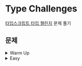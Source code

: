 # Type Challenges

[타입스크립트 타입 챌린지](https://github.com/type-challenges/type-challenges) 문제 풀기

## 문제

<details>
<summary>Warm Up</summary>
1. <a href="https://github.com/rieulp/type-challenges/blob/main/warm/00001-hello-world.md">Hello World</a><br>
</details>

<details>
<summary>Easy</summary>
1. <a href="https://github.com/rieulp/type-challenges/blob/main/easy/00001-pick.md">Pick</a><br>
2. <a href="https://github.com/rieulp/type-challenges/blob/main/easy/00002-readonly.md">Readonly</a><br>
3. <a href="https://github.com/rieulp/type-challenges/blob/main/easy/00003-tuple-to-object.md">Tuple to Object</a><br>
4. <a href="https://github.com/rieulp/type-challenges/blob/main/easy/00004-first.md">First of Array</a><br>
5. <a href="https://github.com/rieulp/type-challenges/blob/main/easy/00005-first.md">Length of Tuple</a><br>

</details>

<!--<details>
<summary>Medium</summary>
<br>
</details>

<details>
<summary>Hard</summary>
<br>
</details>

<details>
<summary>Extreme</summary>
<br>
</details>
